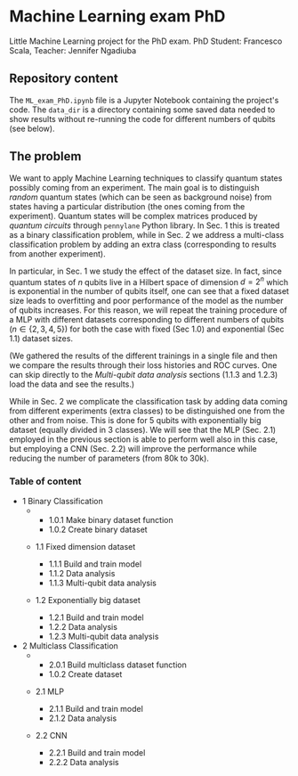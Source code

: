 # Machine Learning exam PhD
Little Machine Learning project for the PhD exam. PhD Student: Francesco Scala, Teacher: Jennifer Ngadiuba

## Repository content
The `ML_exam_PhD.ipynb` file is a Jupyter Notebook containing the project's code. The `data_dir` is a directory containing some saved data needed to show results without re-running the code for different numbers of qubits (see below).

## The problem

We want to apply Machine Learning techniques to classify quantum states possibly coming from an experiment. The main goal is to distinguish *random* quantum states (which can be seen as background noise) from states having a particular distribution (the ones coming from the experiment). Quantum states will be complex matrices produced by *quantum circuits* through `pennylane` Python library. In Sec. 1 this is treated as a binary classification problem, while in Sec. 2 we address a multi-class classification problem by adding an extra class (corresponding to results from another experiment).

In particular, in Sec. 1 we study the effect of the dataset size.
In fact, since quantum states of $n$ qubits live in a Hilbert space of dimension $d=2^n$ which is exponential in the number of qubits itself, one can see that a fixed dataset size leads to overfitting and poor performance of the model as the number of qubits increases.
For this reason, we will repeat the training procedure of a MLP with different datasets corresponding to different numbers of qubits ($n\in\{2,3,4,5\}$) for both the case with fixed (Sec 1.0) and exponential (Sec 1.1) dataset sizes. 

(We gathered the results of the different trainings in a single file and then we compare the results through their loss histories and ROC curves. One can skip directly to the *Multi-qubit data analysis* sections (1.1.3 and 1.2.3) load the data and see the results.)

While in Sec. 2 we complicate the classification task by adding data coming from different experiments (extra classes) to be distinguished one from the other and from noise. This is done for 5 qubits with exponentially big dataset (equally divided in 3 classes). We will see that the MLP (Sec. 2.1) employed in the previous section is able to perform well also in this case, but employing a CNN (Sec. 2.2) will improve the performance while reducing the number of parameters (from 80k to 30k).

### Table of content

  * 1 Binary Classification
    *  <br>
    
        * 1.0.1 Make binary dataset function
        * 1.0.2 Create binary dataset
    * 1.1 Fixed dimension dataset
        * 1.1.1 Build and train model
        * 1.1.2 Data analysis
        * 1.1.3 Multi-qubit data analysis
    * 1.2 Exponentially big dataset
        * 1.2.1 Build and train model
        * 1.2.2 Data analysis
        * 1.2.3 Multi-qubit data analysis
  * 2 Multiclass Classification
    *  <br>
    
        * 2.0.1 Build multiclass dataset function
        * 1.0.2 Create dataset
    * 2.1 MLP
        * 2.1.1 Build and train model
        * 2.1.2 Data analysis
    * 2.2 CNN
        * 2.2.1 Build and train model
        * 2.2.2 Data analysis

